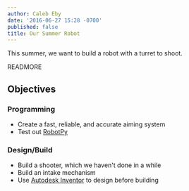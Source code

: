 ```yaml
---
author: Caleb Eby
date: '2016-06-27 15:28 -0700'
published: false
title: Our Summer Robot
---
```

This summer, we want to build a robot with a turret to shoot.

READMORE

## Objectives

### Programming
- Create a fast, reliable, and accurate aiming system
- Test out [RobotPy](https://robotpy.github.io/)

### Design/Build
- Build a shooter, which we haven't done in a while
- Build an intake mechanism
- Use [Autodesk Inventor](http://www.autodesk.com/products/inventor/overview) to design before building